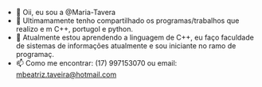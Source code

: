 - 👋 Oii, eu sou a @Maria-Tavera
- 👀 Ultimamamente tenho compartilhado os programas/trabalhos que realizo  e m  C++, portugol e python.
- 🌱 Atualmente estou aprendendo a linguagem de C++, eu faço faculdade de  sistemas de informações atualmente e sou iniciante no ramo de programaç.
- 📫 Como me encontrar: (17) 997153070 ou email: mbeatriz.taveira@hotmail.com

<!---
Maria-Taveira/Maria-Taveira is a ✨ special ✨ repository because its `README.md` (this file) appears on your GitHub profile.
You can click the Preview link to take a look at your changes.
--->
